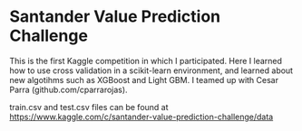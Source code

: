 # Santander Value Prediction Challenge

This is the first Kaggle competition in which I participated. Here I learned how to use cross validation in a scikit-learn environment, and learned about new algotihms such as XGBoost and Light GBM.
I teamed up with Cesar Parra (github.com/cparrarojas).

train.csv and test.csv files can be found at https://www.kaggle.com/c/santander-value-prediction-challenge/data
